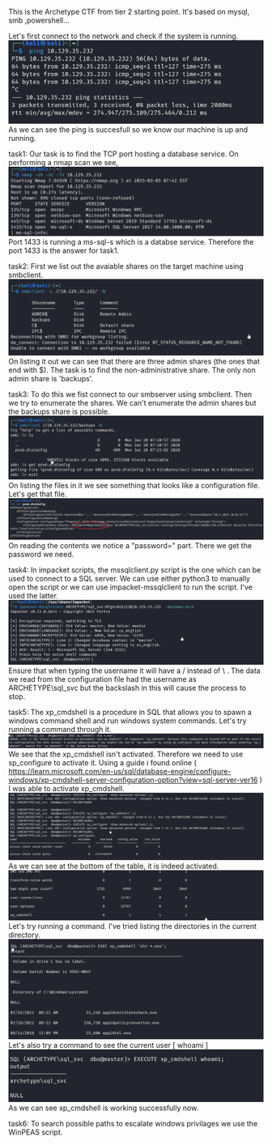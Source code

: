 This is the Archetype CTF from tier 2 starting point.
It's based on mysql, smb ,powershell...

Let's first connect to the network and check if the system is running.
![alt text](images/archetype_1.png)
As we can see the ping is succesfull so we know our machine is up and running.

task1:
Our task is to find the TCP port hosting a database service. On performing a nmap scan we see,
![alt text](images/archetype_2.png)
Port 1433 is running a ms-sql-s which is a databse service. Therefore the port 1433 is the answer for task1.

task2:
First we list out the avaiable shares on the target machine using smbclient.
![alt text](images/archetype_3.png)
On listing it out we can see that there are three admin shares (the ones that end with $).
The task is to find the non-administrative share. The only non admin share is 'backups'.

task3:
To do this we fist connect to our smbserver using smbclient. Then we try to enumerate the shares. We can't enumerate the admin shares but the backups share is possible.
![alt text](images/archetype_4.png)
On listing the files in it we see something that looks like a configuration file. Let's get that file.
![alt text](images/archetype_5.png)
On reading the contents we notice a "password=" part. There we get the password we need.

task4:
In impacket scripts, the mssqlclient.py script is the one which can be used to connect to a SQL server.
We can use either python3 to manually open the script or we can use impacket-mssqlclient to run the script.
I've used the latter.
![alt text](images/archetype_6.png)
Ensure that when typing the username it will have a / instead of \ . The data we read from the configuration file had the username as ARCHETYPE\sql_svc but the backslash in this will cause the process to stop. 

task5:
The xp_cmdshell is a procedure in SQL that allows you to spawn a windows command shell and run windows system commands.
Let's try running a command through it.
![alt text](images/archetype_7.png)
We see that the xp_cmdshell isn't activated. Therefore we need to use sp_configure to activate it.
Using a guide i found online ( https://learn.microsoft.com/en-us/sql/database-engine/configure-windows/xp-cmdshell-server-configuration-option?view=sql-server-ver16 )
I was able to activate xp_cmdshell.
![alt text](images/archetype_8.png)
As we can see at the bottom of the table, it is indeed activated.
![alt text](images/archetype_9.png)
Let's try running a command.
I've tried listing the directories in the current directory.
![alt text](images/archetype_10.png)
Let's also try a command to see the current user [ whoami ]
![alt text](images/archetype_11.png)
As we can see xp_cmdshell is working successfully now.

task6: 
To search possible paths to escalate windows privilages we use the WinPEAS script.

